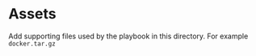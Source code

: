 # Assets

Add supporting files used by the playbook in this directory.  For example ```docker.tar.gz```
